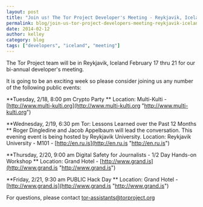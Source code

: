 ```yaml
---
layout: post
title: "Join us! The Tor Project Developer's Meeting - Reykjavik, Iceland - February 17 - 21, 2014"
permalink: blog/join-us-tor-project-developers-meeting-reykjavik-iceland-february-17-21-2014
date: 2014-02-12
author: kelley
category: blog
tags: ["developers", "iceland", "meeting"]
---
```


The Tor Project team will be in Reykjavik, Iceland February 17 thru 21 for our bi-annual developer's meeting.

It is going to be an exciting week so please consider joining us any number of the following public events:

**Tuesday, 2/18, 8:00 pm
Crypto Party **
Location: Multi-Kulti - [http://www.multi-kulti.org](http://www.multi-kulti.org "http://www.multi-kulti.org")

**Wednesday, 2/19, 6:30 pm
Tor: Lessons Learned over the Past 12 Months **
Roger Dingledine and Jacob Appelbaum will lead the conversation.
This evening event is being hosted by Reykjavik University.
Location: Reykjavik University - M101 - [http://en.ru.is](http://en.ru.is "http://en.ru.is")

**Thursday, 2/20, 9:00 am
Digital Safety for Journalists - 1/2 Day Hands-on Workshop **
Location: Grand Hotel - [http://www.grand.is](http://www.grand.is "http://www.grand.is")

**Friday, 2/21, 9:30 am
PUBLIC Hack Day **
Location: Grand Hotel - [http://www.grand.is](http://www.grand.is "http://www.grand.is")

For questions, please contact [tor-assistants@torproject.org](mailto:tor-assistants@torproject.org)

